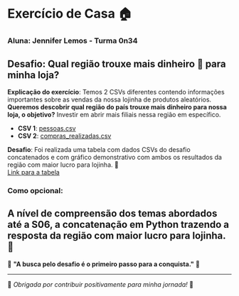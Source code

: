 # Exercício de Casa 🏠

### Aluna: Jennifer Lemos - Turma 0n34 

## Desafio: Qual região trouxe mais dinheiro 💸 para minha loja?

**Explicação do exercício**: Temos 2 CSVs diferentes contendo informações importantes sobre as vendas da nossa lojinha de produtos aleatórios.  
**Queremos descobrir qual região do país trouxe mais dinheiro para nossa loja, o objetivo?** Investir em abrir mais filiais nessa região em específico.

- **CSV 1**: [pessoas.csv](https://github.com/reprograma/on34-python-s06-arquivos-pacotes-modulos/blob/main/exercicios/para-casa/pessoas.csv)
- **CSV 2**: [compras_realizadas.csv](https://github.com/reprograma/on34-python-s06-arquivos-pacotes-modulos/blob/main/exercicios/para-casa/compras_realizadas.csv)

**Desafio**: Foi realizada uma tabela com dados CSVs do desafio concatenados e com gráfico demonstrativo com ambos os resultados da região com maior lucro para lojinha. 💸  
[Link para a tabela](https://docs.google.com/spreadsheets/d/1O9HzybAk4Qtk6o_eNdOINX1bM-C3spPtgeulanX0qy8/edit?usp=sharing)

### Como opcional:
A nível de compreensão dos temas abordados até a S06, a concatenação em Python trazendo a resposta da região com maior lucro para lojinha. 💸
---

🌟 **"A busca pelo desafio é o primeiro passo para a conquista."** 🌟

---

💖 _Obrigada por contribuir positivamente para minha jornada!_ 💖
